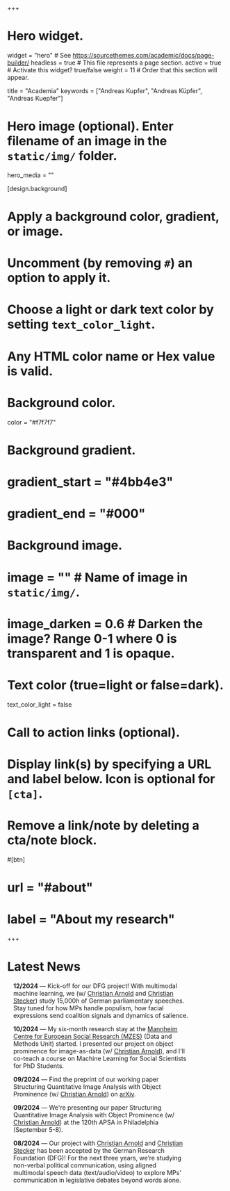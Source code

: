 +++
# Hero widget.
widget = "hero"  # See https://sourcethemes.com/academic/docs/page-builder/
headless = true  # This file represents a page section.
active = true  # Activate this widget? true/false
weight = 11  # Order that this section will appear.

title = "Academia"
keywords = ["Andreas Kupfer", "Andreas Küpfer", "Andreas Kuepfer"]

# Hero image (optional). Enter filename of an image in the `static/img/` folder.
hero_media = ""

[design.background]
  # Apply a background color, gradient, or image.
  #   Uncomment (by removing `#`) an option to apply it.
  #   Choose a light or dark text color by setting `text_color_light`.
  #   Any HTML color name or Hex value is valid.

  # Background color.
  color = "#f7f7f7"
  
  # Background gradient.
  # gradient_start = "#4bb4e3"
  # gradient_end = "#000"
  
  # Background image.
  # image = ""  # Name of image in `static/img/`.
  # image_darken = 0.6  # Darken the image? Range 0-1 where 0 is transparent and 1 is opaque.

  # Text color (true=light or false=dark).
  text_color_light = false

# Call to action links (optional).
#   Display link(s) by specifying a URL and label below. Icon is optional for `[cta]`.
#   Remove a link/note by deleting a cta/note block.
#[btn]
#  url = "#about"
#  label = "About my research"

+++

<div class="col-12 section-heading text-center">
<h1>
Latest News
</h1>
</div>
<!--
<form>
  <div style="width: 60%;display: inline-block; box-sizing: border-box;">
-->
<div style="word-wrap: break-word; width: 80%; padding-left: 1em;">

**12/2024** &mdash; Kick-off for our DFG project! With multimodal machine learning, we (w/ [Christian Arnold](http://christianarnold.org/) and [Christian Stecker](https://chrstecker.de/)) study 15,000h of German parliamentary speeches. Stay tuned for how MPs handle populism, how facial expressions send coalition signals and dynamics of salience.

**10/2024** &mdash; My six-month research stay at the [Mannheim Centre for European Social Research (MZES)](https://www.mzes.uni-mannheim.de/d7/de/profiles/andreas-kuepfer) (Data and Methods Unit) started. I presented our project on object prominence for image-as-data (w/ [Christian Arnold](http://christianarnold.org/)), and I'll co-teach a course on Machine Learning for Social Scientists for PhD Students.

**09/2024** &mdash; Find the preprint of our working paper Structuring Quantitative Image Analysis with Object Prominence (w/ [Christian Arnold](http://christianarnold.org/)) on [arXiv](https://arxiv.org/abs/2409.00216).

**09/2024** &mdash; We're presenting our paper Structuring Quantitative Image Analysis with Object Prominence (w/ [Christian Arnold](http://christianarnold.org/)) at the 120th APSA in Philadelphia (September 5-8).

**08/2024** &mdash; Our project with  [Christian Arnold](http://christianarnold.org/) and [Christian Stecker](https://chrstecker.de/) has been accepted by the German Research Foundation (DFG)! For the next three years, we’re studying non-verbal political communication, using aligned multimodal speech data (text/audio/video) to explore MPs' communication in legislative debates beyond words alone.

</div>
<!--
<details>
 <summary><h4 style="display: inline;">News Archive</h4></summary>
 
<div style="word-wrap: break-word; width: 80%; padding-left: 1em;"> 

**07/2024** &mdash; I am presenting our paper Structuring Quantitative Image Analysis with Object Prominence (w/ [Christian Arnold](http://christianarnold.org/)) at the 14th Annual Conference of the European Political Science Association in Cologne (July 4-6).


**06/2024** &mdash; I am attending the [Video Research Institute](https://cla.purdue.edu/communication/ccse/video-research-institute/) at Purdue University (June 24-29) (hosted by [Bryce Dietrich](http://www.brycejdietrich.com/index.html)).

**05/2024** &mdash; Find the preprint of our working paper How Alignment Helps Make the Most of Multimodal Data (w/ [Christian Arnold](http://christianarnold.org/)) on [arXiv](https://arxiv.org/abs/2405.08454).

**05/2024** &mdash; On May 8th at 3pm CET, I'm presenting our paper on How Alignment Helps Make the Most of Multimodal Data (w/ [Christian Arnold](http://christianarnold.org/)) at the [Text-as-Data Reading Group](http://tada.cool/) Spring 2024 Speaker Series.

**05/2024** &mdash; [Christian Arnold](http://christianarnold.org/) and I have a new working paper: Structuring Quantitative Image Analysis with Metric Depth. We're presenting it at the upcoming 6th Annual COMPTEXT Conference (May 2-4, 2024) in Amsterdam.

**02/2024** &mdash; My paper, [Non-random Tweet Mortality and Data Access Restrictions: Compromising the Replication of Sensitive Twitter Studies](https://andreaskuepfer.github.io/papers/PA_Kuepfer_Twitter_Replication.pdf) has been accepted at Political Analysis.

**02/2024** &mdash; I am excited to dive deeper into the analysis of multimodal political communication as part of a research stay in February/March 2024 at University of Birmingham (School of Government/AI in Government) hosted by [Slava Jankin](https://sjankin.com/)

**01/2024** &mdash; With [Jan Berz](https://www.jan-berz.de/), [Christian Stecker](https://chrstecker.de/), and [Thomas Zittel](https://www.fb03.uni-frankfurt.de/42421522/tzittel), I'm co-directing the upcoming [ECPR Summer School on Parliaments](https://ecpr.eu/Events/265) from August 17, 2024, to August 29, 2024, in Frankfurt

**01/2024** &mdash; We're presenting our paper How Alignment Helps Make the Most of Multimodal Data at the [81st MPSA conference 2024](https://www.mpsanet.org/conference/) in Chicago

**11/2023** &mdash; Our working group received an [Athene Award for excellent teaching](https://www.tu-darmstadt.de/universitaet/aktuelles_meldungen/einzelansicht_429184.de.jsp) at the TU Darmstadt. We collect and distribute some of these methods at our [MethodPark](https://sites.google.com/view/methodpark)

**11/2023** &mdash; At the [Annual Conference of the International Association for the Study of German Politics](https://www.iasgp.org/cfp-iasgp-2023-annual-conference-shocks-to-the-german-system-german-politics-in-2023/) in Mannheim I will present our Multimodal Paper with [Christian Arnold](http://christianarnold.org/)

**10/2023** &mdash; [Christian Arnold](http://christianarnold.org/) is presenting our paper about Making the Most of Multimodal Data at the [2023 PSAI Annual Conference](https://www.qub.ac.uk/sites/psai2023-qub/) in Belfast

**07/2023** &mdash; Our paper, [The Role of Hyperparameters in Machine Learning Models and How to Tune Them](https://andreaskuepfer.github.io/papers/PSRM___Using_Machine_Learning-11.pdf), a joint work with [Christian Arnold](http://christianarnold.org/), [Luka Biedebach](https://sleeprevolution.eu/en/luka-biedebach/), and [Marcel Neunhoeffer](https://www.marcel-neunhoeffer.com/), has been accepted by Political Science Research and Methods

**07/2023** &mdash; I am presenting our paper about multimodal alignment as well as joint work analyzing What we can and cannot learn from responses to legislative speeches (with [Jochen Müller](https://ipk.uni-greifswald.de/politikwissenschaft/professor-dr-jochen-mueller/) and [Christian Stecker](https://chrstecker.de/)) at the [8th Conference of the Standing Group on Parliaments](https://ecpr.eu/Events/224) in Vienna

**06/2023** &mdash; I am presenting our paper about multimodal alignment at the [European Political Science Association 13th Annual Conference](https://virtual.oxfordabstracts.com/#/event/3738/submission/1477) in Glasgow

**05/2023** &mdash; I am presenting my paper Non-random Tweet Mortality and Data Access Restrictions: Implications for the Study of Sensitive Topics on Twitter at [COMPTEXT 2023](https://www.comptextconference.org/) in Glasgow

**05/2023** &mdash; [Christian Arnold](http://christianarnold.org/) is presenting our paper about Making the Most of Multimodal Data at [COMPTEXT 2023](https://www.comptextconference.org/) in Glasgow

**04/2023** &mdash; Spring 2023 Semester: Teaching Quantitative Text Analysis in R (Postgraduate seminar) at TU Darmstadt

**03/2023** &mdash; Giving a guest lecture in Data Analysis via the [Brückenprogramm of TU Darmstadt/National University of Kyiv-Mohyla Academy](https://www.politikwissenschaft.tu-darmstadt.de/institut/personen_pw/michele_knodt/news_details_88256.en.jsp)

**02/2023** &mdash; Holding a 2-Day workshop on [Getting started with Python: A how-to guide for social scientists](https://www.mzes.uni-mannheim.de/socialsciencedatalab/page/events/) together with [Ruben Bach](https://www.mzes.uni-mannheim.de/d7/de/profiles/ruben-l-bach) at the MZES Social Science Data Lab in Mannheim

**10/2022** &mdash; Fall 2022 Semester: Teaching Introduction to Quantitative Methods in R (Postgraduate seminar) at TU Darmstadt

**10/2022** &mdash; Presenting joint work with [Jochen Müller](https://ipk.uni-greifswald.de/politikwissenschaft/professor-dr-jochen-mueller/) and [Christian Stecker](https://chrstecker.de/) about [applause and interjections pattern in the German Bundestag](https://andreaskuepfer.github.io/publication/interjections/) at the DVPW meeting for comparative parliamentarism research in Bremen

**06/2022** &mdash; Presenting joint work with [Denis Cohen](https://denis-cohen.github.io/) about estimating legislator-level issue salience and issue positions from political text @ PolMeth Europe 2022 in Hamburg as well as at EPSA 2022 in Prague

**05/2022** &mdash; MZES SSDL blog post and input talk about the [Collection, Management, and Analysis of Twitter Data](https://andreaskuepfer.github.io/publication/twitter_api/)

**05/2022** &mdash; First day as a Research Associate and PhD Student at the department of [Christian Stecker](https://chrstecker.de/) at Technical University of Darmstadt and co-supervised by [Christian Arnold](http://christianarnold.org/) at Cardiff University


</div>
</details>
-->
<!--
  </div><div style="width: 40%;display: inline-block; box-sizing: border-box; vertical-align: top;">
  <a class="twitter-timeline" data-height="500" data-dnt="true" href="https://twitter.com/ankuepfer?ref_src=twsrc%5Etfw">Tweets by ankuepfer</a> <script async src="https://platform.twitter.com/widgets.js" charset="utf-8"></script> </div>
</form>
-->
